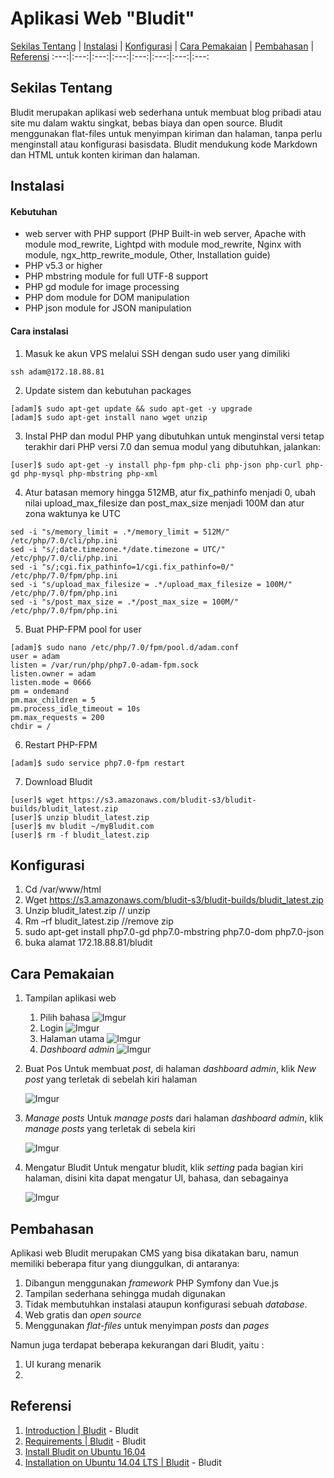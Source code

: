 # Aplikasi Web "Bludit"

[Sekilas Tentang](#sekilas-tentang) | [Instalasi](#instalasi) | [Konfigurasi](#konfigurasi) | [Cara Pemakaian](#cara-pemakaian) | [Pembahasan](#pembahasan) | [Referensi](#referensi)
:---:|:---:|:---:|:---:|:---:|:---:|:---:|:---:

## Sekilas Tentang 

Bludit merupakan aplikasi web sederhana untuk membuat blog pribadi atau site mu dalam waktu singkat, bebas biaya dan open source. Bludit menggunakan flat-files untuk menyimpan kiriman dan halaman, tanpa perlu menginstall atau konfigurasi basisdata. Bludit mendukung kode Markdown dan HTML untuk konten kiriman dan halaman.


## Instalasi
#### Kebutuhan
- web server with PHP support (PHP Built-in web server, Apache with module mod_rewrite, Lightpd with module mod_rewrite, Nginx with module, ngx_http_rewrite_module, Other, Installation guide)
- PHP v5.3 or higher
- PHP mbstring module for full UTF-8 support
- PHP gd module for image processing
- PHP dom module for DOM manipulation
- PHP json module for JSON manipulation

#### Cara instalasi
1. Masuk ke akun VPS melalui SSH dengan sudo user yang dimiliki 
```
ssh adam@172.18.88.81
```

2. Update sistem dan kebutuhan packages
```
[adam]$ sudo apt-get update && sudo apt-get -y upgrade
[adam]$ sudo apt-get install nano wget unzip
```

3. Instal PHP dan modul PHP yang dibutuhkan
untuk menginstal versi tetap terakhir dari PHP versi 7.0 dan semua modul yang dibutuhkan, jalankan:
```
[user]$ sudo apt-get -y install php-fpm php-cli php-json php-curl php-gd php-mysql php-mbstring php-xml
```

4. Atur batasan memory hingga 512MB, atur fix_pathinfo menjadi 0, ubah nilai upload_max_filesize dan post_max_size menjadi 100M dan atur zona waktunya ke UTC
```
sed -i "s/memory_limit = .*/memory_limit = 512M/" /etc/php/7.0/cli/php.ini
sed -i "s/;date.timezone.*/date.timezone = UTC/" /etc/php/7.0/cli/php.ini
sed -i "s/;cgi.fix_pathinfo=1/cgi.fix_pathinfo=0/" /etc/php/7.0/fpm/php.ini
sed -i "s/upload_max_filesize = .*/upload_max_filesize = 100M/" /etc/php/7.0/fpm/php.ini
sed -i "s/post_max_size = .*/post_max_size = 100M/" /etc/php/7.0/fpm/php.ini
```

5. Buat PHP-FPM pool for user
```
[adam]$ sudo nano /etc/php/7.0/fpm/pool.d/adam.conf
user = adam
listen = /var/run/php/php7.0-adam-fpm.sock
listen.owner = adam
listen.mode = 0666
pm = ondemand
pm.max_children = 5
pm.process_idle_timeout = 10s
pm.max_requests = 200
chdir = /
```

6. Restart PHP-FPM
```
[adam]$ sudo service php7.0-fpm restart
```

7. Download Bludit
```
[user]$ wget https://s3.amazonaws.com/bludit-s3/bludit-builds/bludit_latest.zip
[user]$ unzip bludit_latest.zip
[user]$ mv bludit ~/myBludit.com
[user]$ rm -f bludit_latest.zip
```

## Konfigurasi

1.	Cd /var/www/html 
2.	Wget https://s3.amazonaws.com/bludit-s3/bludit-builds/bludit_latest.zip
3.	Unzip bludit_latest.zip // unzip
4.	Rm –rf bludit_latest.zip //remove zip
5.	sudo apt-get install php7.0-gd php7.0-mbstring php7.0-dom php7.0-json
6.	buka alamat 172.18.88.81/bludit

## Cara Pemakaian
1. Tampilan aplikasi web
	1. Pilih bahasa
	![Imgur](http://i.imgur.com/XD8yxZI.jpg)
	2. Login 
	![Imgur](http://i.imgur.com/Yj7y3tb.jpg)
    3. Halaman utama
    ![Imgur](http://i.imgur.com/TQzUIiz.png)
	4. *Dashboard admin*
	![Imgur](http://i.imgur.com/gAQH5L2.png)
	
2. Buat Pos
	Untuk membuat *post*, di halaman *dashboard admin*, klik *New post* yang terletak di sebelah kiri halaman
	
	![Imgur](http://i.imgur.com/QiOFO3b.png)
	
3. *Manage posts*
	Untuk *manage posts* dari halaman *dashboard admin*, klik *manage posts* yang terletak di sebela kiri
	
    ![Imgur](http://i.imgur.com/b3kV0bp.png)
	
4. Mengatur Bludit
    Untuk mengatur bludit, klik *setting* pada bagian kiri halaman, disini kita dapat mengatur UI, bahasa, dan sebagainya
	
    ![Imgur](http://i.imgur.com/aKVMSas.png)


## Pembahasan

Aplikasi web Bludit merupakan CMS yang bisa dikatakan baru, namun memiliki beberapa fitur yang diunggulkan, di antaranya:
1. Dibangun menggunakan *framework* PHP Symfony dan Vue.js
2. Tampilan sederhana sehingga mudah digunakan
3. Tidak membutuhkan instalasi ataupun konfigurasi sebuah *database*.
4. Web gratis dan *open source*
5. Menggunakan *flat-files* untuk menyimpan *posts* dan *pages*

Namun juga terdapat beberapa kekurangan dari Bludit, yaitu :
1. UI kurang menarik
2. 

## Referensi
1. [Introduction | Bludit](https://docs.bludit.com/en/getting-started/introduction) - Bludit
2. [Requirements | Bludit](https://docs.bludit.com/en/getting-started/requirements) - Bludit
3. [Install Bludit on Ubuntu 16.04](https://www.rosehosting.com/blog/install-bludit-on-ubuntu-16-04/)
3. [Installation on Ubuntu 14.04 LTS | Bludit](https://docs.bludit.com/en/getting-started/installation-on-gnu-linux) - Bludit
